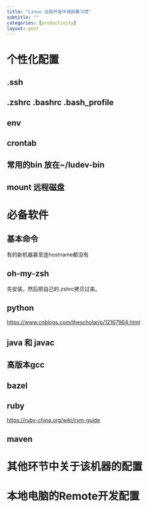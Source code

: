 ```yaml
---
title: "Linux 远程开发环境部署习惯"
subtitle: ""
categories: [productivity]
layout: post
---
```


# 个性化配置
## .ssh

## .zshrc .bashrc .bash_profile

## env

## crontab

## 常用的bin 放在~/ludev-bin

## mount 远程磁盘




# 必备软件

## 基本命令

有的新机器甚至连hostname都没有

## oh-my-zsh
先安装，然后把自己的.zshrc拷贝过来。

## python
https://www.cnblogs.com/thescholar/p/12167964.html

## java 和 javac


## 高版本gcc


## bazel

## ruby
https://ruby-china.org/wiki/rvm-guide

## maven



# 其他环节中关于该机器的配置


# 本地电脑的Remote开发配置